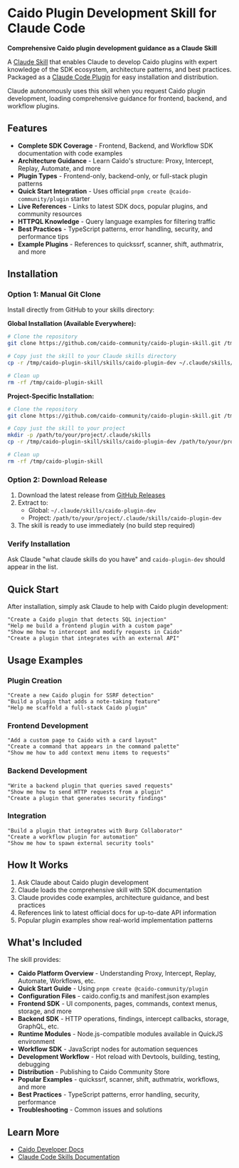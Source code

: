 # Caido Plugin Development Skill for Claude Code

**Comprehensive Caido plugin development guidance as a Claude Skill**

A [Claude Skill](https://www.anthropic.com/news/skills) that enables Claude to develop Caido plugins with expert knowledge of the SDK ecosystem, architecture patterns, and best practices. Packaged as a [Claude Code Plugin](https://docs.claude.com/en/docs/claude-code/plugins) for easy installation and distribution.

Claude autonomously uses this skill when you request Caido plugin development, loading comprehensive guidance for frontend, backend, and workflow plugins.

## Features

- **Complete SDK Coverage** - Frontend, Backend, and Workflow SDK documentation with code examples
- **Architecture Guidance** - Learn Caido's structure: Proxy, Intercept, Replay, Automate, and more
- **Plugin Types** - Frontend-only, backend-only, or full-stack plugin patterns
- **Quick Start Integration** - Uses official `pnpm create @caido-community/plugin` starter
- **Live References** - Links to latest SDK docs, popular plugins, and community resources
- **HTTPQL Knowledge** - Query language examples for filtering traffic
- **Best Practices** - TypeScript patterns, error handling, security, and performance tips
- **Example Plugins** - References to quickssrf, scanner, shift, authmatrix, and more

## Installation

### Option 1: Manual Git Clone

Install directly from GitHub to your skills directory:

**Global Installation (Available Everywhere):**
```bash
# Clone the repository
git clone https://github.com/caido-community/caido-plugin-skill.git /tmp/caido-plugin-skill

# Copy just the skill to your Claude skills directory
cp -r /tmp/caido-plugin-skill/skills/caido-plugin-dev ~/.claude/skills/

# Clean up
rm -rf /tmp/caido-plugin-skill
```

**Project-Specific Installation:**
```bash
# Clone the repository
git clone https://github.com/caido-community/caido-plugin-skill.git /tmp/caido-plugin-skill

# Copy just the skill to your project
mkdir -p /path/to/your/project/.claude/skills
cp -r /tmp/caido-plugin-skill/skills/caido-plugin-dev /path/to/your/project/.claude/skills/

# Clean up
rm -rf /tmp/caido-plugin-skill
```

### Option 2: Download Release

1. Download the latest release from [GitHub Releases](https://github.com/caido-community/caido-plugin-skill/releases)
2. Extract to:
   - Global: `~/.claude/skills/caido-plugin-dev`
   - Project: `/path/to/your/project/.claude/skills/caido-plugin-dev`
3. The skill is ready to use immediately (no build step required)

### Verify Installation

Ask Claude "what claude skills do you have" and `caido-plugin-dev` should appear in the list.

## Quick Start

After installation, simply ask Claude to help with Caido plugin development:

```
"Create a Caido plugin that detects SQL injection"
"Help me build a frontend plugin with a custom page"
"Show me how to intercept and modify requests in Caido"
"Create a plugin that integrates with an external API"
```

## Usage Examples

### Plugin Creation
```
"Create a new Caido plugin for SSRF detection"
"Build a plugin that adds a note-taking feature"
"Help me scaffold a full-stack Caido plugin"
```

### Frontend Development
```
"Add a custom page to Caido with a card layout"
"Create a command that appears in the command palette"
"Show me how to add context menu items to requests"
```

### Backend Development
```
"Write a backend plugin that queries saved requests"
"Show me how to send HTTP requests from a plugin"
"Create a plugin that generates security findings"
```

### Integration
```
"Build a plugin that integrates with Burp Collaborator"
"Create a workflow plugin for automation"
"Show me how to spawn external security tools"
```

## How It Works

1. Ask Claude about Caido plugin development
2. Claude loads the comprehensive skill with SDK documentation
3. Claude provides code examples, architecture guidance, and best practices
4. References link to latest official docs for up-to-date API information
5. Popular plugin examples show real-world implementation patterns

## What's Included

The skill provides:

- **Caido Platform Overview** - Understanding Proxy, Intercept, Replay, Automate, Workflows, etc.
- **Quick Start Guide** - Using `pnpm create @caido-community/plugin`
- **Configuration Files** - caido.config.ts and manifest.json examples
- **Frontend SDK** - UI components, pages, commands, context menus, storage, and more
- **Backend SDK** - HTTP operations, findings, intercept callbacks, storage, GraphQL, etc.
- **Runtime Modules** - Node.js-compatible modules available in QuickJS environment
- **Workflow SDK** - JavaScript nodes for automation sequences
- **Development Workflow** - Hot reload with Devtools, building, testing, debugging
- **Distribution** - Publishing to Caido Community Store
- **Popular Examples** - quickssrf, scanner, shift, authmatrix, workflows, and more
- **Best Practices** - TypeScript patterns, error handling, security, performance
- **Troubleshooting** - Common issues and solutions

## Learn More

- [Caido Developer Docs](https://developer.caido.io/)
- [Claude Code Skills Documentation](https://docs.claude.com/en/docs/claude-code/skills)

